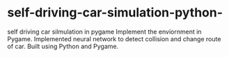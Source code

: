 # self-driving-car-simulation-python-
self driving car silmulation in pygame 
Implement the enviornment in Pygame. 
Implemented neural network to detect collision and change route of car. 
Built using Python and Pygame.
